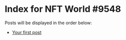 # Index for NFT World #9548
Posts will be displayed in the order below:

- [Your first post](./001-first.md)

